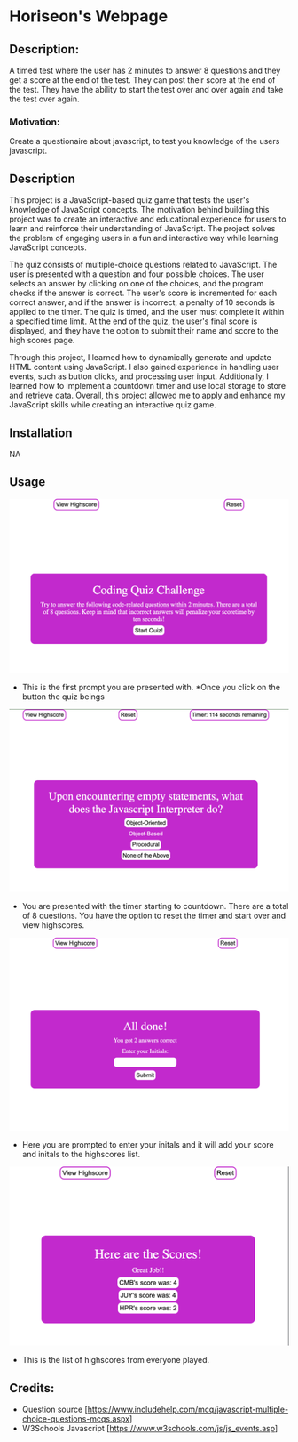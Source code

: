 # Horiseon's Webpage

## Description:
A timed test where the user has 2 minutes to answer 8 questions and they get a score at the end of the test. They can post their score at the end of the test. They have the ability to start the test over and over again and take the test over again.

### Motivation:
Create  a questionaire about javascript, to test you knowledge of the users javascript. 



## Description

This project is a JavaScript-based quiz game that tests the user's knowledge of JavaScript concepts. The motivation behind building this project was to create an interactive and educational experience for users to learn and reinforce their understanding of JavaScript. The project solves the problem of engaging users in a fun and interactive way while learning JavaScript concepts.

The quiz consists of multiple-choice questions related to JavaScript. The user is presented with a question and four possible choices. The user selects an answer by clicking on one of the choices, and the program checks if the answer is correct. The user's score is incremented for each correct answer, and if the answer is incorrect, a penalty of 10 seconds is applied to the timer. The quiz is timed, and the user must complete it within a specified time limit. At the end of the quiz, the user's final score is displayed, and they have the option to submit their name and score to the high scores page.

Through this project, I learned how to dynamically generate and update HTML content using JavaScript. I also gained experience in handling user events, such as button clicks, and processing user input. Additionally, I learned how to implement a countdown timer and use local storage to store and retrieve data. Overall, this project allowed me to apply and enhance my JavaScript skills while creating an interactive quiz game.

## Installation

NA

## Usage

![Alt text](assets/images/Intro.png)
* This is the first prompt you are presented with.
*Once you click on the button the quiz beings  

![Alt text](assets/images/Questionarie.png)

* You are presented with the timer starting to countdown. There are a total of 8 questions. You have the option to reset the timer and start over and view highscores. 

![Alt text](assets/images/Last_Prompt.png)

* Here you are prompted to enter your initals and it will add your score and initals to the highscores list.

![Alt text](assets/images/Highscores.png)

* This is the list of highscores from everyone played.

## Credits:
* Question source [https://www.includehelp.com/mcq/javascript-multiple-choice-questions-mcqs.aspx]
* W3Schools Javascript [https://www.w3schools.com/js/js_events.asp]

